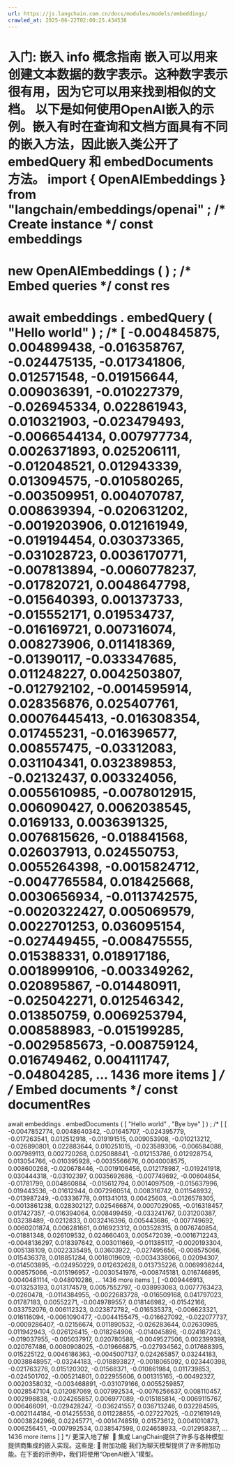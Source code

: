 ```yaml
---
url: https://js.langchain.com.cn/docs/modules/models/embeddings/
crawled_at: 2025-06-22T02:00:25.434538
---
```


入门: 嵌入
info
概念指南
嵌入可以用来创建文本数据的数字表示。这种数字表示很有用，因为它可以用来找到相似的文档。
以下是如何使用OpenAI嵌入的示例。嵌入有时在查询和文档方面具有不同的嵌入方法，因此嵌入类公开了
embedQuery
和
embedDocuments
方法。
import
{
OpenAIEmbeddings
}
from
"langchain/embeddings/openai"
;
/* Create instance */
const
embeddings
=
new
OpenAIEmbeddings
(
)
;
/* Embed queries */
const
res
=
await
embeddings
.
embedQuery
(
"Hello world"
)
;
/*
[
-0.004845875,   0.004899438,  -0.016358767,  -0.024475135, -0.017341806,
0.012571548,  -0.019156644,   0.009036391,  -0.010227379, -0.026945334,
0.022861943,   0.010321903,  -0.023479493, -0.0066544134,  0.007977734,
0.0026371893,   0.025206111,  -0.012048521,   0.012943339,  0.013094575,
-0.010580265,  -0.003509951,   0.004070787,   0.008639394, -0.020631202,
-0.0019203906,   0.012161949,  -0.019194454,   0.030373365, -0.031028723,
0.0036170771,  -0.007813894, -0.0060778237,  -0.017820721, 0.0048647798,
-0.015640393,   0.001373733,  -0.015552171,   0.019534737, -0.016169721,
0.007316074,   0.008273906,   0.011418369,   -0.01390117, -0.033347685,
0.011248227,  0.0042503807,  -0.012792102, -0.0014595914,  0.028356876,
0.025407761, 0.00076445413,  -0.016308354,   0.017455231, -0.016396577,
0.008557475,   -0.03312083,   0.031104341,   0.032389853,  -0.02132437,
0.003324056,  0.0055610985, -0.0078012915,   0.006090427, 0.0062038545,
0.0169133,  0.0036391325,  0.0076815626,  -0.018841568,  0.026037913,
0.024550753,  0.0055264398, -0.0015824712, -0.0047765584,  0.018425668,
0.0030656934, -0.0113742575, -0.0020322427,   0.005069579, 0.0022701253,
0.036095154,  -0.027449455,  -0.008475555,   0.015388331,  0.018917186,
0.0018999106,  -0.003349262,   0.020895867,  -0.014480911, -0.025042271,
0.012546342,   0.013850759,  0.0069253794,   0.008588983, -0.015199285,
-0.0029585673,  -0.008759124,   0.016749462,   0.004111747,  -0.04804285,
... 1436 more items
]
*/
/* Embed documents */
const
documentRes
=
await
embeddings
.
embedDocuments
(
[
"Hello world"
,
"Bye bye"
]
)
;
/*
[
[
-0.0047852774,  0.0048640342,   -0.01645707,  -0.024395779, -0.017263541,
0.012512918,  -0.019191515,   0.009053908,  -0.010213212, -0.026890801,
0.022883644,   0.010251015,  -0.023589306,  -0.006584088,  0.007989113,
0.002720268,   0.025088841,  -0.012153786,   0.012928754,  0.013054766,
-0.010395928, -0.0035566676,  0.0040008575,   0.008600268, -0.020678446,
-0.0019106456,   0.012178987,  -0.019241918,   0.030444318,  -0.03102397,
0.0035692686,  -0.007749692,   -0.00604854,   -0.01781799,  0.004860884,
-0.015612794,  0.0014097509,  -0.015637996,   0.019443536,  -0.01612944,
0.0072960514,   0.008316742,   0.011548932,  -0.013987249,  -0.03336778,
0.011341013,    0.00425603, -0.0126578305, -0.0013861238,  0.028302127,
0.025466874,  0.0007029065,  -0.016318457,   0.017427357, -0.016394064,
0.008499459,  -0.033241767,   0.031200387,    0.03238489,   -0.0212833,
0.0032416396,   0.005443686,  -0.007749692,  0.0060201874,  0.006281661,
0.016923312,   0.003528315,  0.0076740854,   -0.01881348,  0.026109532,
0.024660403,   0.005472039, -0.0016712243, -0.0048136297,  0.018397642,
0.003011669,  -0.011385117, -0.0020193304,   0.005138109, 0.0022335495,
0.03603922,  -0.027495656,  -0.008575066,   0.015436378,  0.018851284,
0.0018019609, -0.0034338066,    0.02094307,  -0.014503895, -0.024950229,
0.012632628,   0.013735226,  0.0069936244,   0.008575066, -0.015196957,
-0.0030541976,  -0.008745181,   0.016746895,  0.0040481114, -0.048010286,
... 1436 more items
],
[
-0.009446913,  -0.013253193,   0.013174579,  0.0057552797,  -0.038993083,
0.0077763423,    -0.0260478, -0.0114384955, -0.0022683728,  -0.016509168,
0.041797023,    0.01787183,    0.00552271, -0.0049789557,   0.018146982,
-0.01542166,   0.033752076,   0.006112323,   0.023872782,  -0.016535373,
-0.006623321,   0.016116094, -0.0061090477, -0.0044155475,  -0.016627092,
-0.022077737, -0.0009286407,   -0.02156674,   0.011890532,  -0.026283644,
0.02630985,   0.011942943,  -0.026126415,  -0.018264906,  -0.014045896,
-0.024187243,  -0.019037955,  -0.005037917,   0.020780588, -0.0049527506,
0.002399398,   0.020767486,  0.0080908025,  -0.019666875,  -0.027934562,
0.017688395,   0.015225122,  0.0046186363, -0.0045007137,   0.024265857,
0.03244183,  0.0038848957,   -0.03244183,  -0.018893827, -0.0018065092,
0.023440398,  -0.021763276,   0.015120302,   -0.01568371,  -0.010861984,
0.011739853,  -0.024501702,  -0.005214801,   0.022955606,   0.001315165,
-0.00492327,  0.0020358032,  -0.003468891,  -0.031079166,  0.0055259857,
0.0028547104,   0.012087069,   0.007992534, -0.0076256637,   0.008110457,
0.002998838,  -0.024265857,   0.006977089,  -0.015185814, -0.0069115767,
0.006466091,  -0.029428247,  -0.036241557,   0.036713246,   0.032284595,
-0.0021144184,  -0.014255536,   0.011228855,  -0.027227025,  -0.021619149,
0.00038242966,    0.02245771, -0.0014748519,    0.01573612,  0.0041010873,
0.006256451,  -0.007992534,   0.038547598,   0.024658933,  -0.012958387,
... 1436 more items
]
]
*/
更深入地了解
​
📄️
集成
LangChain提供了许多与各种模型提供商集成的嵌入实现。这些是:
📄️
附加功能
我们为聊天模型提供了许多附加功能。在下面的示例中，我们将使用“OpenAI嵌入”模型。